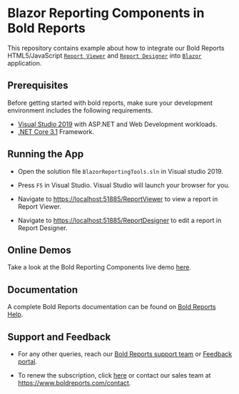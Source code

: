 # Blazor Reporting Components in Bold Reports

This repository contains example about how to integrate our Bold Reports HTML5/JavaScript [`Report Viewer`](https://www.boldreports.com/embedded/reporting-tools/javascript/report-viewer/?utm_source=github&utm_medium=backlinks) and [`Report Designer`](https://www.boldreports.com/embedded/reporting-tools/javascript/report-designer/?utm_source=github&utm_medium=backlinks) into [`Blazor`](https://dotnet.microsoft.com/apps/aspnet/web-apps/blazor) application.

## Prerequisites

Before getting started with bold reports, make sure your development environment includes the following requirements.

* [Visual Studio 2019](https://visualstudio.microsoft.com/downloads/) with ASP.NET and Web Development workloads.
* [.NET Core 3.1](https://dotnet.microsoft.com/download) Framework.

## Running the App

* Open the solution file `BlazorReportingTools.sln` in Visual studio 2019.

* Press `F5` in Visual Studio. Visual Studio will launch your browser for you.

* Navigate to [https://localhost:51885/ReportViewer](https://localhost:51885/ReportViewer) to view a report in Report Viewer.

* Navigate to [https://localhost:51885/ReportDesigner](https://localhost:51885/ReportDesigner) to edit a report in Report Designer.

## Online Demos

Take a look at the Bold Reporting Components live demo [here](https://demos.boldreports.com/home/?utm_source=github&utm_medium=backlinks).

## Documentation

A complete Bold Reports documentation can be found on [Bold Reports Help](https://help.boldreports.com/).

## Support and Feedback

* For any other queries, reach our [Bold Reports support team](mailto:support@boldreports.com) or [Feedback portal](https://www.boldreports.com/feedback/?utm_source=github&utm_medium=backlinks).

* To renew the subscription, click [here](https://www.boldreports.com/pricing/?utm_source=github&utm_medium=backlinks) or contact our sales team at <https://www.boldreports.com/contact>.

